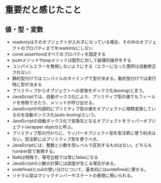 # 重要だと感じたこと
## 値・型・変数
* readonlyはそのオブジェクトが入れ子になっている場合、その中のオブジェクトのプロパティまでをreadonlyにしない
* const assertionはすべてのプロパティを固定する
* pushメソッドやpopメソッドは配列に対して破壊的操作をする
* コンパイルエラーを無視しないようにする（エラーになった箇所は自動修正されない）
* 静的型付けではコンパイルのタイミングで型が決まる。動的型付けでは実行時に型が決まる
* プリミティブからオブジェクトへの変換をボックス化(boxing)と言う。
* JavaScriptでは、自動ボックス化により、プリミティブ型の値でもフィールドを参照できたり、メソッドが呼び出せる。
* JavaScriptが内部的にプリミティブ型の値をオブジェクトに暗黙変換しているのを自動ボックス化(auto-boxing)という。
* JavaScriptの自動ボックス化で変換先となるオブジェクトをラッパーオブジェクト(wrapper object)と呼ぶ。
* プリミティブ型の代わりに、ラッパーオブジェクト型を型注釈に使う利点はない。型注釈にはプリミティブ型を使うべき。
* JavaScriptには、整数と小数を型レベルで区別するものはない。どちらもnumber型で表現する。 
* NaNは特殊で、等号比較では常にfalseになる
* JavaScriptの小数の計算には誤差が生じる場合がある。
* undefinedとnullの使い分けについて、基本的にはundefinedに寄せる。
* リテラル型はマジックナンバーやステートの表現に用いられる。
